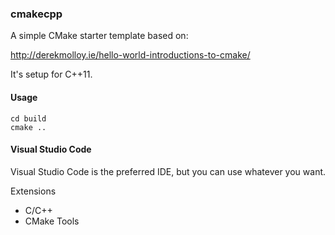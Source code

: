 ### cmakecpp

A simple CMake starter template based on:

http://derekmolloy.ie/hello-world-introductions-to-cmake/

It's setup for C++11.

#### Usage

```
cd build
cmake ..
```

#### Visual Studio Code

Visual Studio Code is the preferred IDE, but you can use whatever you want.

Extensions

- C/C++
- CMake Tools
